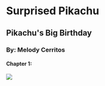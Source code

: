 # Surprised Pikachu
## Pikachu's Big Birthday
### By: Melody Cerritos

#### Chapter 1:

<img src = "https://i.kym-cdn.com/entries/icons/original/000/027/475/Screen_Shot_2018-10-25_at_11.02.15_AM.png">
